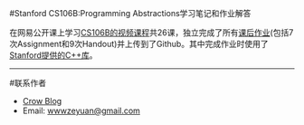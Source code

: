 #Stanford CS106B:Programming Abstractions学习笔记和作业解答

在网易公开课上学习[CS106B的视频课程](http://open.163.com/movie/2008/7/7/Q/M6SIM7VT5_M6SIQI67Q.html)共26课，独立完成了所有[课后作业](http://web.stanford.edu/class/cs106b/)(包括7次Assignment和9次Handout)并上传到了Github。其中完成作业时使用了[Stanford提供的C++库](https://stanford.edu/~stepp/cppdoc/)。

---
#联系作者

* [Crow Blog](http://crowhawk.github.io)
* Email: wwwzeyuan@gmail.com
